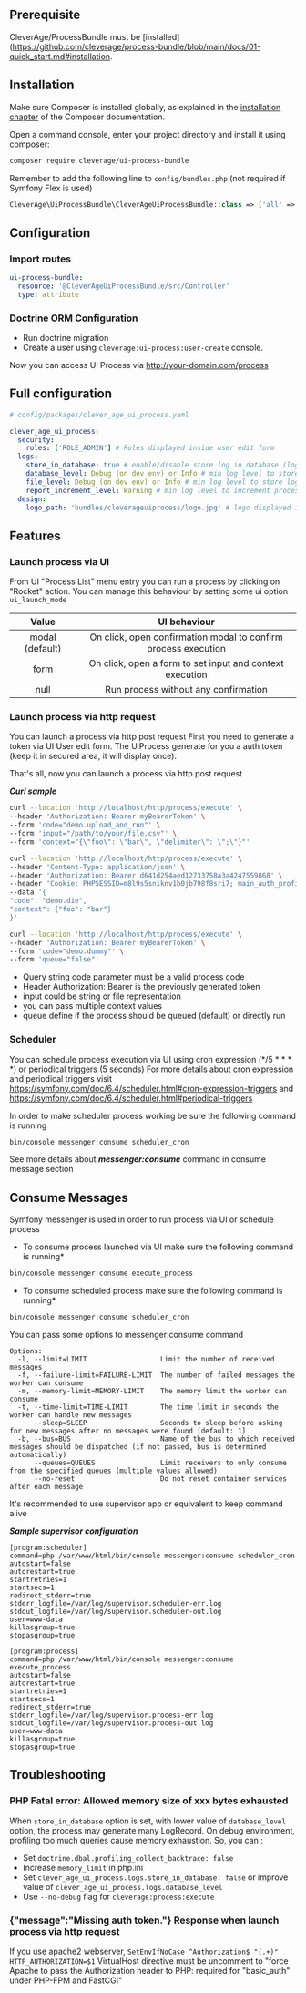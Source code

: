 ## Prerequisite

CleverAge/ProcessBundle must be [installed](https://github.com/cleverage/process-bundle/blob/main/docs/01-quick_start.md#installation.

## Installation

Make sure Composer is installed globally, as explained in the [installation chapter](https://getcomposer.org/doc/00-intro.md)
of the Composer documentation.

Open a command console, enter your project directory and install it using composer:

```bash
composer require cleverage/ui-process-bundle
```

Remember to add the following line to `config/bundles.php` (not required if Symfony Flex is used)

```php
CleverAge\UiProcessBundle\CleverAgeUiProcessBundle::class => ['all' => true],
```

## Configuration

### Import routes

```yaml
ui-process-bundle:
  resource: '@CleverAgeUiProcessBundle/src/Controller'
  type: attribute
```

### Doctrine ORM Configuration

* Run doctrine migration
* Create a user using `cleverage:ui-process:user-create` console.

Now you can access UI Process via http://your-domain.com/process

## Full configuration

```yaml
# config/packages/clever_age_ui_process.yaml

clever_age_ui_process:
  security:
    roles: ['ROLE_ADMIN'] # Roles displayed inside user edit form
  logs:
    store_in_database: true # enable/disable store log in database (log_record table)
    database_level: Debug (on dev env) or Info # min log level to store log record in database
    file_level: Debug (on dev env) or Info # min log level to store log record in file
    report_increment_level: Warning # min log level to increment process execution report
  design:
    logo_path: 'bundles/cleverageuiprocess/logo.jpg' # logo displayed in UI navigation toolbar
```

## Features

### Launch process via UI
From UI "Process List" menu entry you can run a process by clicking on "Rocket" action.
You can manage this behaviour by setting some ui option `ui_launch_mode`

|      Value      |                          UI behaviour                          |
|:---------------:|:--------------------------------------------------------------:|
| modal (default) | On click, open confirmation modal to confirm process execution | 
|      form       |    On click, open a form to set input and context execution    |
|      null       |              Run process without any confirmation              | 

### Launch process via http request
You can launch a process via http post request
First you need to generate a token via UI User edit form. The UiProcess generate for you a auth token (keep it in secured area, it will display once).

That's all, now you can launch a process via http post request

***Curl sample***
```bash
curl --location 'http://localhost/http/process/execute' \
--header 'Authorization: Bearer myBearerToken' \
--form 'code="demo.upload_and_run"' \
--form 'input="/path/to/your/file.csv"' \
--form 'context="{\"foo\": \"bar\", \"delimiter\": \";\"}"'
```

```bash
curl --location 'http://localhost/http/process/execute' \
--header 'Content-Type: application/json' \
--header 'Authorization: Bearer d641d254aed12733758a3a4247559868' \
--header 'Cookie: PHPSESSID=m8l9s5sniknv1b0jb798f8sri7; main_auth_profile_token=2f3d24' \
--data '{
"code": "demo.die",
"context": {"foo": "bar"}
}'
```

```bash
curl --location 'http://localhost/http/process/execute' \
--header 'Authorization: Bearer myBearerToken' \
--form 'code="demo.dummy"' \
--form 'queue="false"'
```

* Query string code parameter must be a valid process code
* Header Authorization: Bearer is the previously generated token
* input could be string or file representation
* you can pass multiple context values
* queue define if the process should be queued (default) or directly run


### Scheduler
You can schedule process execution via UI using cron expression (*/5 * * * *) or periodical triggers (5 seconds)
For more details about cron expression and periodical triggers visit 
https://symfony.com/doc/6.4/scheduler.html#cron-expression-triggers and https://symfony.com/doc/6.4/scheduler.html#periodical-triggers

In order to make scheduler process working be sure the following command is running
```bash
bin/console messenger:consume scheduler_cron
```
See more details about ***messenger:consume*** command in consume message section

## Consume Messages
Symfony messenger is used in order to run process via UI or schedule process

* To consume process launched via UI make sure the following command is running*
```bash
bin/console messenger:consume execute_process
```

* To consume scheduled process make sure the following command is running*
```bash
bin/console messenger:consume scheduler_cron
```
You can pass some options to messenger:consume command
```
Options:
  -l, --limit=LIMIT                  Limit the number of received messages
  -f, --failure-limit=FAILURE-LIMIT  The number of failed messages the worker can consume
  -m, --memory-limit=MEMORY-LIMIT    The memory limit the worker can consume
  -t, --time-limit=TIME-LIMIT        The time limit in seconds the worker can handle new messages
      --sleep=SLEEP                  Seconds to sleep before asking for new messages after no messages were found [default: 1]
  -b, --bus=BUS                      Name of the bus to which received messages should be dispatched (if not passed, bus is determined automatically)
      --queues=QUEUES                Limit receivers to only consume from the specified queues (multiple values allowed)
      --no-reset                     Do not reset container services after each message
```

It's recommended to use supervisor app or equivalent to keep command alive

***Sample supervisor configuration***
```
[program:scheduler]
command=php /var/www/html/bin/console messenger:consume scheduler_cron
autostart=false
autorestart=true
startretries=1
startsecs=1
redirect_stderr=true
stderr_logfile=/var/log/supervisor.scheduler-err.log
stdout_logfile=/var/log/supervisor.scheduler-out.log
user=www-data
killasgroup=true
stopasgroup=true

[program:process]
command=php /var/www/html/bin/console messenger:consume execute_process
autostart=false
autorestart=true
startretries=1
startsecs=1
redirect_stderr=true
stderr_logfile=/var/log/supervisor.process-err.log
stdout_logfile=/var/log/supervisor.process-out.log
user=www-data
killasgroup=true
stopasgroup=true
``` 

## Troubleshooting

### PHP Fatal error: Allowed memory size of xxx bytes exhausted

When `store_in_database` option is set, with lower value of `database_level` option, the process may generate many LogRecord.
On debug environment, profiling too much queries cause memory exhaustion. So, you can :
- Set `doctrine.dbal.profiling_collect_backtrace: false`
- Increase `memory_limit` in php.ini
- Set `clever_age_ui_process.logs.store_in_database: false` or improve value of `clever_age_ui_process.logs.database_level`
- Use `--no-debug` flag for `cleverage:process:execute`

### {"message":"Missing auth token."} Response when launch process via http request

If you use apache2 webserver, `SetEnvIfNoCase ^Authorization$ "(.+)" HTTP_AUTHORIZATION=$1` VirtualHost directive must be 
uncomment to "force Apache to pass the Authorization header to PHP: required for "basic_auth" under PHP-FPM and FastCGI"
